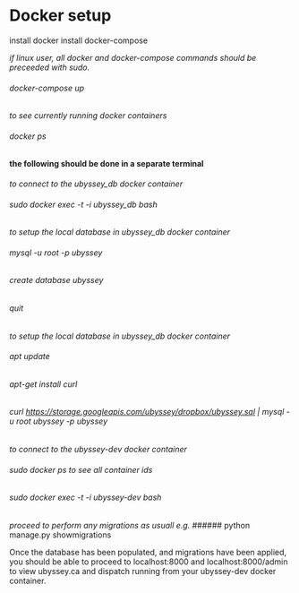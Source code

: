 # Docker setup

install docker
install docker-compose

*if linux user, all docker and docker-compose commands should be preceeded with sudo.*

###### docker-compose up

*to see currently running docker containers*
###### docker ps

#### the following should be done in a separate terminal

*to connect to the ubyssey_db docker container*
  ###### sudo docker exec -t -i ubyssey_db bash

*to setup the local database in ubyssey_db docker container*
  ###### mysql -u root -p ubyssey
  ###### create database ubyssey
  ###### quit

*to setup the local database in ubyssey_db docker container*
  ###### apt update
  ###### apt-get install curl
  ###### curl https://storage.googleapis.com/ubyssey/dropbox/ubyssey.sql | mysql -u root ubyssey -p ubyssey

*to connect to the ubyssey-dev docker container*
  ###### sudo docker ps to see all container ids
  ###### sudo docker exec -t -i ubyssey-dev bash

*proceed to perform any migrations as usuall e.g.* 
    ###### python manage.py showmigrations

Once the database has been populated, and migrations have been applied,
you should be able to proceed to localhost:8000 and localhost:8000/admin
to view ubyssey.ca and dispatch running from your ubyssey-dev docker container.